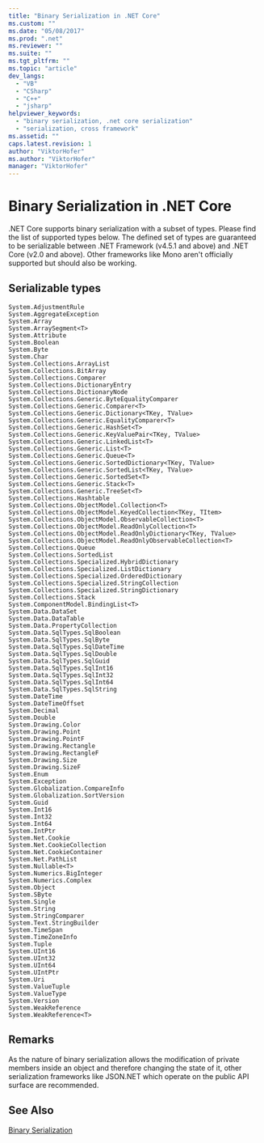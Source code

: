 ```yaml
---
title: "Binary Serialization in .NET Core"
ms.custom: ""
ms.date: "05/08/2017"
ms.prod: ".net"
ms.reviewer: ""
ms.suite: ""
ms.tgt_pltfrm: ""
ms.topic: "article"
dev_langs: 
  - "VB"
  - "CSharp"
  - "C++"
  - "jsharp"
helpviewer_keywords: 
  - "binary serialization, .net core serialization"
  - "serialization, cross framework"
ms.assetid: ""
caps.latest.revision: 1
author: "ViktorHofer"
ms.author: "ViktorHofer"
manager: "ViktorHofer"
---
```

# Binary Serialization in .NET Core
 .NET Core supports binary serialization with a subset of types. Please find the list of supported types below. The defined set of types are guaranteed to be serializable between .NET Framework (v4.5.1 and above) and .NET Core (v2.0 and above). Other frameworks like Mono aren't officially supported but should also be working.

## Serializable types
```
System.AdjustmentRule
System.AggregateException
System.Array
System.ArraySegment<T>
System.Attribute
System.Boolean
System.Byte
System.Char
System.Collections.ArrayList
System.Collections.BitArray
System.Collections.Comparer
System.Collections.DictionaryEntry
System.Collections.DictionaryNode
System.Collections.Generic.ByteEqualityComparer
System.Collections.Generic.Comparer<T>
System.Collections.Generic.Dictionary<TKey, TValue>
System.Collections.Generic.EqualityComparer<T>
System.Collections.Generic.HashSet<T>
System.Collections.Generic.KeyValuePair<TKey, TValue>
System.Collections.Generic.LinkedList<T>
System.Collections.Generic.List<T>
System.Collections.Generic.Queue<T>
System.Collections.Generic.SortedDictionary<TKey, TValue>
System.Collections.Generic.SortedList<TKey, TValue>
System.Collections.Generic.SortedSet<T>
System.Collections.Generic.Stack<T>
System.Collections.Generic.TreeSet<T>
System.Collections.Hashtable
System.Collections.ObjectModel.Collection<T>
System.Collections.ObjectModel.KeyedCollection<TKey, TItem>
System.Collections.ObjectModel.ObservableCollection<T>
System.Collections.ObjectModel.ReadOnlyCollection<T>
System.Collections.ObjectModel.ReadOnlyDictionary<TKey, TValue>
System.Collections.ObjectModel.ReadOnlyObservableCollection<T>
System.Collections.Queue
System.Collections.SortedList
System.Collections.Specialized.HybridDictionary
System.Collections.Specialized.ListDictionary
System.Collections.Specialized.OrderedDictionary
System.Collections.Specialized.StringCollection
System.Collections.Specialized.StringDictionary
System.Collections.Stack
System.ComponentModel.BindingList<T>
System.Data.DataSet
System.Data.DataTable
System.Data.PropertyCollection
System.Data.SqlTypes.SqlBoolean
System.Data.SqlTypes.SqlByte
System.Data.SqlTypes.SqlDateTime
System.Data.SqlTypes.SqlDouble
System.Data.SqlTypes.SqlGuid
System.Data.SqlTypes.SqlInt16
System.Data.SqlTypes.SqlInt32
System.Data.SqlTypes.SqlInt64
System.Data.SqlTypes.SqlString
System.DateTime
System.DateTimeOffset
System.Decimal
System.Double
System.Drawing.Color
System.Drawing.Point
System.Drawing.PointF
System.Drawing.Rectangle
System.Drawing.RectangleF
System.Drawing.Size
System.Drawing.SizeF
System.Enum
System.Exception
System.Globalization.CompareInfo
System.Globalization.SortVersion
System.Guid
System.Int16
System.Int32
System.Int64
System.IntPtr
System.Net.Cookie
System.Net.CookieCollection
System.Net.CookieContainer
System.Net.PathList
System.Nullable<T>
System.Numerics.BigInteger
System.Numerics.Complex
System.Object
System.SByte
System.Single
System.String
System.StringComparer
System.Text.StringBuilder
System.TimeSpan
System.TimeZoneInfo
System.Tuple
System.UInt16
System.UInt32
System.UInt64
System.UIntPtr
System.Uri
System.ValueTuple
System.ValueType
System.Version
System.WeakReference
System.WeakReference<T>
``` 

## Remarks
As the nature of binary serialization allows the modification of private members inside an object and therefore changing the state of it, other serialization frameworks like JSON.NET which operate on the public API surface are recommended. 

## See Also  
 [Binary Serialization](../../../docs/standard/serialization/binary-serialization.md)
